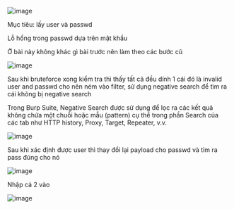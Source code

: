 ![image](https://github.com/user-attachments/assets/f589af0e-bfaa-47c6-b4b6-3c5fc8f22321)

Mục tiêu: lấy user và passwd 

Lỗ hổng trong passwd dựa trên mật khẩu

Ở bài này không khác gì bài trước nên làm theo các bước cũ

![image](https://github.com/user-attachments/assets/40825eb5-a295-4346-9331-3b66314aec71)

Sau khi bruteforce xong kiểm tra thì thấy tất cả đều dính 1 cái đó là invalid user and passwd cho nên ném vào filter, sử dụng negative search để tìm ra cái không bị negative search

Trong Burp Suite, Negative Search được sử dụng để lọc ra các kết quả không chứa một chuỗi hoặc mẫu (pattern) cụ thể trong phần Search của các tab như HTTP history, Proxy, Target, Repeater, v.v.

![image](https://github.com/user-attachments/assets/8e3d5deb-6ba3-4b20-bb1d-0117ac289fce)


Sau khi xác định được user thì thay đổi lại payload cho passwd và tìm ra pass đúng cho nó 

![image](https://github.com/user-attachments/assets/311498cd-e8f6-4ca3-85ab-9c260796f64e)

Nhập cả 2 vào 

![image](https://github.com/user-attachments/assets/d1eefde3-f4a6-41c3-aa77-b67388d0a8f3)

